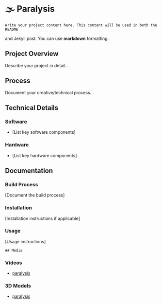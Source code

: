 # 🌫️ Paralysis

    Write your project content here. This content will be used in both the README 
and Jekyll post. You can use **markdown** formatting.

## Project Overview
Describe your project in detail...

## Process
Document your creative/technical process...

## Technical Details
### Software
- [List key software components]

### Hardware
- [List key hardware components]

## Documentation
### Build Process
[Document the build process]

### Installation
[Installation instructions if applicable]

### Usage
[Usage instructions]

    ## Media
    
### Videos
- [paralysis](media/videos/paralysis.webm)

### 3D Models
- [paralysis](media/models/paralysis.glb)
